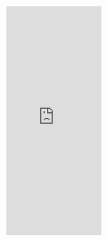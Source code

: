 <iframe src="https://calendar.google.com/calendar/embed?src=rau9ep460uo8qvai6fohj8o0mbt0prao%40import.calendar.google.com&ctz=Europe%2FCopenhagen" style="border: 0" width="250" height="600" frameborder="0" scrolling="no"></iframe>

